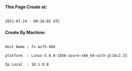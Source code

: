 
   
#### This Page Create at:

```bash

2021-07-24 - 00:26:02 UTC

```

#### Create By Machine:

```bash

Host Name : fv-az75-468

platform  : Linux-5.8.0-1036-azure-x86_64-with-glibc2.31

Ip Local  : 10.1.0.8

```

